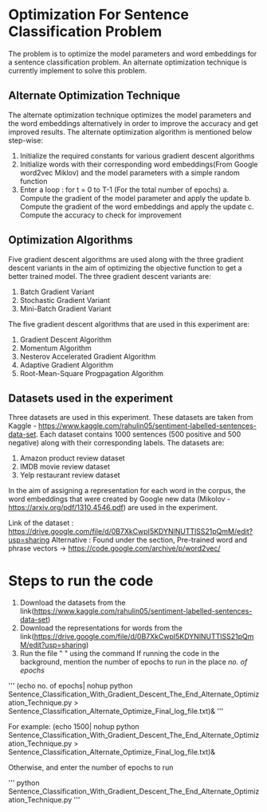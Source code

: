 # Optimization For Sentence Classification Problem

The problem is to optimize the model parameters and word embeddings for a sentence classification problem. An alternate optimization technique is currently implement to solve this problem. 

## Alternate Optimization Technique

The alternate optimization technique optimizes the model parameters and the word embeddings alternatively in order to improve the accuracy and get improved results. The alternate optimization algorithm is mentioned below step-wise:

1. Initialize the required constants for various gradient descent algorithms
2. Initialize words with their corresponding word embeddings(From Google word2vec Miklov) and the model parameters with a simple random function
3. Enter a loop : for t = 0 to T-1 (For the total number of epochs)
  a. Compute the gradient of the model parameter and apply the update
  b. Compute the gradient of the word embeddings and apply the update
  c. Compute the accuracy to check for improvement

## Optimization Algorithms

Five gradient descent algorithms are used along with the three gradient descent variants in the aim of optimizing the objective function to get a better trained model. The three gradient descent variants are:

1. Batch Gradient Variant
2. Stochastic Gradient Variant
3. Mini-Batch Gradient Variant

The five gradient descent algorithms that are used in this experiment are:

1. Gradient Descent Algorithm
2. Momentum Algorithm
3. Nesterov Accelerated Gradient Algorithm
4. Adaptive Gradient Algorithm
5. Root-Mean-Square Progpagation Algorithm

## Datasets used in the experiment

Three datasets are used in this experiment. These datasets are taken from Kaggle - https://www.kaggle.com/rahulin05/sentiment-labelled-sentences-data-set. Each dataset contains 1000 sentences (500 positive and 500 negative) along with their corresponding labels. The datasets are:

1. Amazon product review dataset
2. IMDB movie review dataset
3. Yelp restaurant review dataset

In the aim of assigning a representation for each word in the corpus, the word embeddings that were created by Google new data (Mikolov - https://arxiv.org/pdf/1310.4546.pdf) are used in the experiment.

Link of the dataset : https://drive.google.com/file/d/0B7XkCwpI5KDYNlNUTTlSS21pQmM/edit?usp=sharing
Alternative : Found under the section, Pre-trained word and phrase vectors -> https://code.google.com/archive/p/word2vec/

# Steps to run the code

1. Download the datasets from the link(https://www.kaggle.com/rahulin05/sentiment-labelled-sentences-data-set)
2. Download the representations for words from the link(https://drive.google.com/file/d/0B7XkCwpI5KDYNlNUTTlSS21pQmM/edit?usp=sharing)
3. Run the file " " using the command
If running the code in the background, mention the number of epochs to run in the place _no. of epochs_

'''
(echo no. of epochs| nohup python Sentence_Classification_With_Gradient_Descent_The_End_Alternate_Optimization_Technique.py > Sentence_Classification_Alternate_Optimize_Final_log_file.txt)&
'''

For example:
(echo 1500| nohup python Sentence_Classification_With_Gradient_Descent_The_End_Alternate_Optimization_Technique.py > Sentence_Classification_Alternate_Optimize_Final_log_file.txt)&

Otherwise, and enter the number of epochs to run

'''
python Sentence_Classification_With_Gradient_Descent_The_End_Alternate_Optimization_Technique.py
'''
